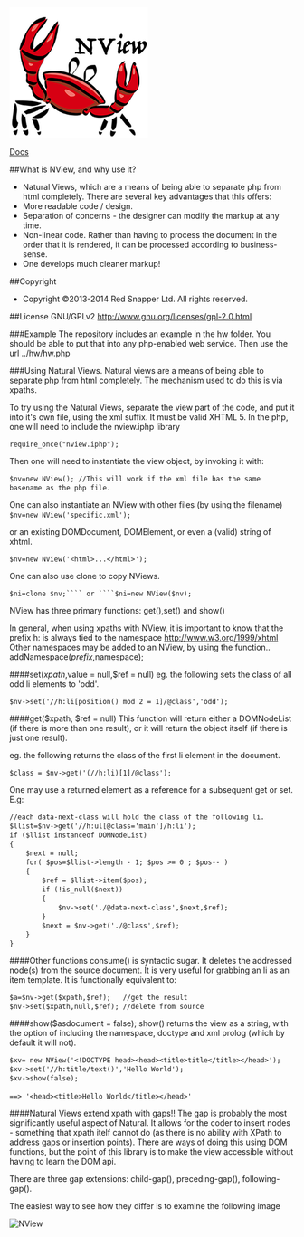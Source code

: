 ![NView](rsrc/logo.png)

[Docs](http://redsnapper.github.io/NView)

##What is NView, and why use it?
* Natural Views, which are a means of being able to separate php from html completely. There are several key advantages that this offers:
 * More readable code / design.
 * Separation of concerns - the designer can modify the markup at any time.
 * Non-linear code. Rather than having to process the document in the order that it is rendered, it can be processed according to business-sense.
 * One develops much cleaner markup!

##Copyright
* Copyright ©2013-2014 Red Snapper Ltd. All rights reserved.

##License
GNU/GPLv2
http://www.gnu.org/licenses/gpl-2.0.html

###Example
The repository includes an example in the hw folder.
You should be able to put that into any php-enabled web service.
Then use the url ../hw/hw.php  

###Using Natural Views.
Natural views are a means of being able to separate php from html completely.
The mechanism used to do this is via xpaths. 

To try using the Natural Views, separate the view part of the code, and put it into it's own file, using the xml suffix. It must be valid XHTML 5.
In the php, one will need to include the nview.iphp library

````
require_once("nview.iphp");
````

Then one will need to instantiate the view object, by invoking it with:

````
$nv=new NView(); //This will work if the xml file has the same basename as the php file.
````

One can also instantiate an NView with other files (by using the filename)
````$nv=new NView('specific.xml');````

or an existing DOMDocument, DOMElement, or even a (valid) string of xhtml.
````
$nv=new NView('<html>...</html>');
````

One can also use clone to copy NViews.
````
$ni=clone $nv;```` or ````$ni=new NView($nv);
````

NView has three primary functions: get(),set() and show()

In general, when using xpaths with NView, it is important to know that the prefix h: is always tied to the namespace http://www.w3.org/1999/xhtml
Other namespaces may be added to an NView, by using the function..
addNamespace($prefix,$namespace);

####set($xpath,$value = null,$ref = null)
eg. the following sets the class of all odd li elements to 'odd'.
````
$nv->set('//h:li[position() mod 2 = 1]/@class','odd');
````

####get($xpath, $ref = null)
This function will return either a DOMNodeList (if there is more than one result), or it will return the object itself (if there is just one result).

eg. the following returns the class of the first li element in the document.
````
$class = $nv->get('(//h:li)[1]/@class');
````

One may use a returned element as a reference for a subsequent get or set.
E.g:

```
//each data-next-class will hold the class of the following li.
$llist=$nv->get('//h:ul[@class='main']/h:li');
if ($llist instanceof DOMNodeList)
{
	$next = null;
	for( $pos=$llist->length - 1; $pos >= 0 ; $pos-- )
	{
		$ref = $llist->item($pos);
		if (!is_null($next))
		{
			$nv->set('./@data-next-class',$next,$ref);
		}
		$next = $nv->get('./@class',$ref);
	}
}
```

####Other functions
consume() is syntactic sugar. It deletes the addressed node(s) from the source document. It is very useful for grabbing an li as an item template.
It is functionally equivalent to:
```
$a=$nv->get($xpath,$ref); 	//get the result
$nv->set($xpath,null,$ref); //delete from source
```

####show($asdocument = false);
show() returns the view as a string, with the option of including the namespace, doctype and xml prolog (which by default it will not).

```
$xv= new NView('<!DOCTYPE head><head><title>title</title></head>');
$xv->set('//h:title/text()','Hello World');
$xv->show(false);

==> '<head><title>Hello World</title></head>'
```

####Natural Views extend xpath with gaps!!
The gap is probably the most significantly useful aspect of Natural. It allows for the coder to insert nodes - something that xpath itelf cannot do (as there is no ability with XPath to address gaps or insertion points). There are ways of doing this using DOM functions, but the point of this library is to make the view accessible without having to learn the DOM api.

There are three gap extensions: child-gap(), preceding-gap(), following-gap().

The easiest way to see how they differ is to examine the following image

![NView](rsrc/gaps.gif)
